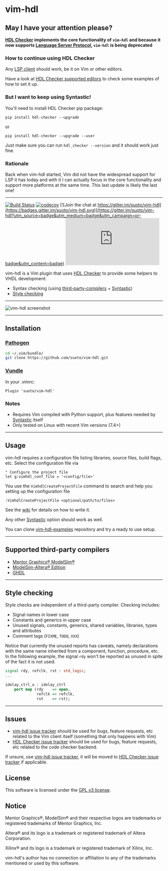 # vim-hdl

## May I have your attention please?

**[HDL Checker][hdl_checker] implements the core functionality of `vim-hdl` and
because it now supports [Language Server Protocol][LSP], `vim-hdl` is being
deprecated**

### How to continue using HDL Checker

Any [LSP client][LSP_clients] should work, be it on Vim or other editors.

Have a look at [HDL Checker supported editors][hdl_checker_editor_support] to
check some examples of how to set it up.

### But I want to keep using Syntastic!

You'll need to install HDL Checker pip package:

```
pip install hdl-checker --upgrade
```

or

```
pip install hdl-checker --upgrade --user
```

Just make sure you can run `hdl_checker --version` and it should work just fine.

### Rationale

Back when vim-hdl started, Vim did not have the widespread support for LSP it has
today and with it I can actually focus in the core functionality and support more
platforms at the same time. This last update is likely the last one!

---

[![Build Status](https://travis-ci.org/suoto/vim-hdl.svg?branch=master)](https://travis-ci.org/suoto/vim-hdl)
[![codecov](https://codecov.io/gh/suoto/vim-hdl/branch/master/graph/badge.svg)](https://codecov.io/gh/suoto/vim-hdl)
[![Join the chat at https://gitter.im/suoto/vim-hdl](https://badges.gitter.im/suoto/vim-hdl.svg)](https://gitter.im/suoto/vim-hdl?utm_source=badge&utm_medium=badge&utm_campaign=pr-badge&utm_content=badge)
[![Analytics](https://ga-beacon.appspot.com/UA-68153177-3/vim-hdl/README.md?pixel)](https://github.com/suoto/vim-hdl)

vim-hdl is a Vim plugin that uses [HDL Checker][hdl_checker] to provide some
helpers to VHDL development:

* Syntax checking (using
  [third-party-compilers](#supported-third-party-compilers) +
  [Syntastic][Syntastic])
* [Style checking](#style-checking)

---

![vim-hdl screenshot](http://i.imgur.com/2hZox5r.gif)

---

## Installation

### [Pathogen][pathogen]

```bash
cd ~/.vim/bundle/
git clone https://github.com/suoto/vim-hdl.git
```

### [Vundle][vundle]

In your .vimrc:

```viml
Plugin 'suoto/vim-hdl'
```

### Notes

* Requires Vim compiled with Python support, plus features needed by
  [Syntastic][Syntastic] itself
* Only tested on Linux with recent Vim versions (7.4+)

---

## Usage

vim-hdl requires a configuration file listing libraries, source files, build
flags, etc. Select the configuration file via

```viml
" Configure the project file
let g:vimhdl_conf_file = '<config/file>'
```

You use the `VimhdlCreateProjectFile` command to search and help you setting up
the configuration file

```viml
:VimhdlCreateProjectFile <optional/path/to/files>
```

See the [wiki](https://github.com/suoto/hdl_checker/wiki) for details on how to write
it.

Any other [Syntastic][Syntastic] option should work as well.

You can clone [vim-hdl-examples][vim-hdl-examples] repository and try a ready to
use setup.

---

## Supported third-party compilers

* [Mentor Graphics® ModelSim®][Mentor_msim]
* [ModelSim-Altera® Edition][Altera_msim]
* [GHDL][GHDL]

---

## Style checking

Style checks are independent of a third-party compiler. Checking includes:

* Signal names in lower case
* Constants and generics in upper case
* Unused signals, constants, generics, shared variables, libraries, types and
  attributes
* Comment tags (`FIXME`, `TODO`, `XXX`)

Notice that currently the unused reports has caveats, namely declarations with
the same name inherited from a component, function, procedure, etc. In the
following example, the signal `rdy` won't be reported as unused in spite of the
fact it is not used.

```vhdl
signal rdy, refclk, rst : std_logic;
...

idelay_ctrl_u : idelay_ctrl
    port map (rdy    => open,
              refclk => refclk,
              rst    => rst);
```

---

## Issues

* [vim-hdl issue tracker][vimhdl_issue_tracker] should be used for bugs, feature
  requests, etc related to the Vim client itself (something that only happens
  with Vim)
* [HDL Checker issue tracker][hdl_checker_issue_tracker] should be used for bugs,
  feature requests, etc related to the code checker backend.

If unsure, use [vim-hdl issue tracker][vimhdl_issue_tracker], it will be moved to
[HDL Checker issue tracker][hdl_checker_issue_tracker] if applicable.

## License

This software is licensed under the [GPL v3 license][gpl].

## Notice

Mentor Graphics®, ModelSim® and their respective logos are trademarks or
registered trademarks of Mentor Graphics, Inc.

Altera® and its logo is a trademark or registered trademark of Altera
Corporation.

Xilinx® and its logo is a trademark or registered trademark of Xilinx, Inc.

vim-hdl's author has no connection or affiliation to any of the trademarks
mentioned or used by this software.

[Altera_msim]: https://www.altera.com/downloads/download-center.html
[ConfigParser]: https://docs.python.org/2/library/configparser.html
[GHDL]: https://github.com/tgingold/ghdl
[gpl]: http://www.gnu.org/copyleft/gpl.html
[hdl_checker]: https://github.com/suoto/hdl_checker
[hdl_checker_editor_support]: https://github.com/suoto/hdl_checker#editor-support
[hdl_checker_issue_tracker]: https://github.com/suoto/hdl_checker/issues
[LSP]: https://en.wikipedia.org/wiki/Language_Server_Protocol
[Mentor_msim]: http://www.mentor.com/products/fv/modelsim/
[pathogen]: https://github.com/tpope/vim-pathogen
[Syntastic]: https://github.com/scrooloose/syntastic
[vim-hdl-examples]: https://github.com/suoto/vim-hdl-examples
[vimhdl_issue_tracker]: https://github.com/suoto/vim-hdl/issues
[vundle]: https://github.com/VundleVim/Vundle.vim
[Xilinx_Vivado]: http://www.xilinx.com/products/design-tools/vivado/vivado-webpack.html
[LSP_clients]: https://microsoft.github.io/language-server-protocol/implementors/tools/
